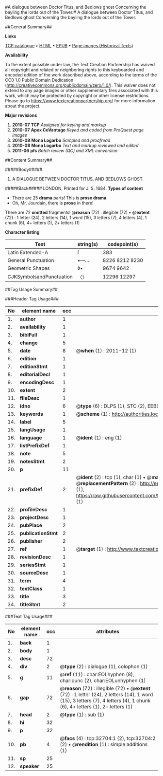 #A dialogue between Doctor Titus, and Bedlows ghost Concerning the bayling the lords out of the Tower.#
A dialogue between Doctor Titus, and Bedlows ghost Concerning the bayling the lords out of the Tower.

##General Summary##

**Links**

[TCP catalogue](http://www.ota.ox.ac.uk/tcp/)  • 
[HTML](http://tei.it.ox.ac.uk/tcp/Texts-HTML/free/A53/A53361.html)  • 
[EPUB](http://tei.it.ox.ac.uk/tcp/Texts-EPUB/free/A53/A53361.epub) • 
[Page images (Historical Texts)](https://historicaltexts.jisc.ac.uk/eebo-99828277e)

**Availability**

To the extent possible under law, the Text Creation Partnership has waived all copyright and related or neighboring rights to this keyboarded and encoded edition of the work described above, according to the terms of the CC0 1.0 Public Domain Dedication (http://creativecommons.org/publicdomain/zero/1.0/). This waiver does not extend to any page images or other supplementary files associated with this work, which may be protected by copyright or other license restrictions. Please go to https://www.textcreationpartnership.org/ for more information about the project.

**Major revisions**

1. __2010-07__ __TCP__ *Assigned for keying and markup*
1. __2010-07__ __Apex CoVantage__ *Keyed and coded from ProQuest page images*
1. __2010-08__ __Mona Logarbo__ *Sampled and proofread*
1. __2010-08__ __Mona Logarbo__ *Text and markup reviewed and edited*
1. __2011-06__ __pfs__ *Batch review (QC) and XML conversion*

##Content Summary##

#####Body#####

1. A DIALOGUE BETWEEN DOCTOR TITUS, AND BEDLOWS GHOST.

#####Back#####
LONDON, Printed for J. S. 1684.
**Types of content**

  * There are 25 **drama** parts! This is **prose drama**.
  * Oh, Mr. Jourdain, there is **prose** in there!

There are 72 **omitted** fragments! 
 @__reason__ (72) : illegible (72)  •  @__extent__ (72) : 1 letter (24), 2 letters (14), 1 word (15), 3 letters (7), 4 letters (4), 1 chunk (6), 4+ letters (1), 2+ letters (1)

**Character listing**


|Text|string(s)|codepoint(s)|
|---|---|---|
|Latin Extended-A|ſ|383|
|General Punctuation|•—…|8226 8212 8230|
|Geometric Shapes|◊▪|9674 9642|
|CJKSymbolsandPunctuation|〈〉|12296 12297|

##Tag Usage Summary##

###Header Tag Usage###

|No|element name|occ|attributes|
|---|---|---|---|
|1.|__author__|1||
|2.|__availability__|1||
|3.|__biblFull__|1||
|4.|__change__|5||
|5.|__date__|8| @__when__ (1) : 2011-12 (1)|
|6.|__edition__|1||
|7.|__editionStmt__|1||
|8.|__editorialDecl__|1||
|9.|__encodingDesc__|1||
|10.|__extent__|2||
|11.|__fileDesc__|1||
|12.|__idno__|6| @__type__ (6) : DLPS (1), STC (2), EEBO-CITATION (1), PROQUEST (1), VID (1)|
|13.|__keywords__|1| @__scheme__ (1) : http://authorities.loc.gov/ (1)|
|14.|__label__|5||
|15.|__langUsage__|1||
|16.|__language__|1| @__ident__ (1) : eng (1)|
|17.|__listPrefixDef__|1||
|18.|__note__|5||
|19.|__notesStmt__|2||
|20.|__p__|11||
|21.|__prefixDef__|2| @__ident__ (2) : tcp (1), char (1)  •  @__matchPattern__ (2) : ([0-9\-]+):([0-9IVX]+) (1), (.+) (1)  •  @__replacementPattern__ (2) : http://eebo.chadwyck.com/downloadtiff?vid=$1&page=$2 (1), https://raw.githubusercontent.com/textcreationpartnership/Texts/master/tcpchars.xml#$1 (1)|
|22.|__profileDesc__|1||
|23.|__projectDesc__|1||
|24.|__pubPlace__|2||
|25.|__publicationStmt__|2||
|26.|__publisher__|2||
|27.|__ref__|1| @__target__ (1) : http://www.textcreationpartnership.org/docs/. (1)|
|28.|__revisionDesc__|1||
|29.|__seriesStmt__|1||
|30.|__sourceDesc__|1||
|31.|__term__|4||
|32.|__textClass__|1||
|33.|__title__|3||
|34.|__titleStmt__|2||


###Text Tag Usage###

|No|element name|occ|attributes|
|---|---|---|---|
|1.|__back__|1||
|2.|__body__|1||
|3.|__desc__|72||
|4.|__div__|2| @__type__ (2) : dialogue (1), colophon (1)|
|5.|__g__|11| @__ref__ (11) : char:EOLhyphen (8), char:punc (2), char:EOLunhyphen (1)|
|6.|__gap__|72| @__reason__ (72) : illegible (72)  •  @__extent__ (72) : 1 letter (24), 2 letters (14), 1 word (15), 3 letters (7), 4 letters (4), 1 chunk (6), 4+ letters (1), 2+ letters (1)|
|7.|__head__|2| @__type__ (1) : sub (1)|
|8.|__hi__|32||
|9.|__p__|32||
|10.|__pb__|4| @__facs__ (4) : tcp:32704:1 (2), tcp:32704:2 (2)  •  @__rendition__ (1) : simple:additions (1)|
|11.|__sp__|25||
|12.|__speaker__|25||
